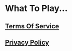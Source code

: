 # What To Play... #

## [Terms Of Service](TermsOfService) ##
## [Privacy Policy](PrivacyPolicy) ##
